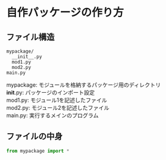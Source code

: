 # 自作パッケージの作り方


## ファイル構造
```
mypackage/ 
  __init__.py
  mod1.py
  mod2.py
main.py
```
mypackage: モジュールを格納するパッケージ用のディレクトリ  
  __init__.py: パッケージのインポート設定  
  mod1.py: モジュール1を記述したファイル  
  mod2.py: モジュール2を記述したファイル  
main.py: 実行するメインのプログラム  


## ファイルの中身
```main.py
from mypackage import *
```
